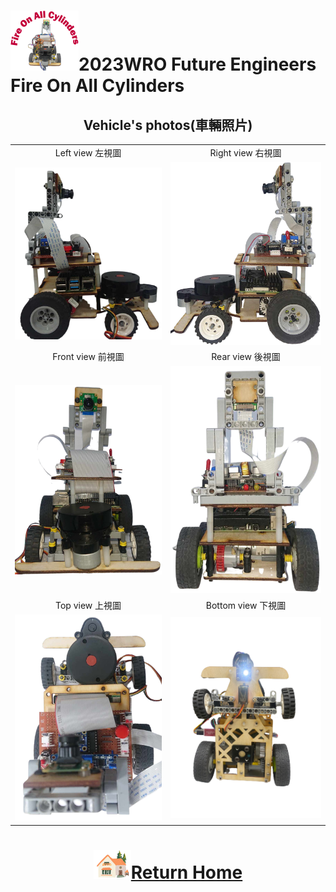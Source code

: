 ![LOGO](../other/img/logo.png)2023WRO Future Engineers Fire On All Cylinders  
=====
## <div align="center">Vehicle's photos(車輛照片)</div> 
<div align="center">
<table>
  <tr>
    <td align="center" font size="5">Left view 左視圖</td>
    <td align="center" font size="5">Right view 右視圖</td>
  </tr>
    <tr>
    <td><img src="./img/Left_view.png"  width = "400" alt="Left_view" > </td>
    <td><img src="./img/right_views.png" width = "400" alt="Right_views" ></td>
  </tr>
    <tr>
    <td align="center" font size="5"> Front view 前視圖</td>
    <td align="center" font size="5">Rear view 後視圖 </td>
  </tr>
    </tr>
    <tr>
    <td><img src="./img/front_view.png" width="400" alt="Front_view" ></td>
    <td><img src="./img/Back_view.png" width="400" alt="Rear_view" ></td>
  </tr>
      <tr>
    <td align="center" font size="5">Top view 上視圖</td>
    <td align="center" font size="5">Bottom view 下視圖 </td>
  </tr>
    </tr>
    <tr>
    <td><img src="./img/top_View.png" width = "400"  alt="Top_View"></td>
    <td> <img src="./img/bottom-view.png" width="400" alt="bottom-view" ></td>
  </tr>
</table>
  
</div> 



# <div align="center">![HOME](../other/img/Home.png)[Return Home](../)</div> 

